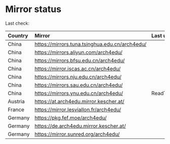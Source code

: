 <script src="./time.js"></script>
# Mirror status
Last check: <script type="text/javascript">localize(1693617037.2365377);</script>

|Country|Mirror|Last update|
|:------|:-----|:----------|
|China|https://mirrors.tuna.tsinghua.edu.cn/arch4edu/|<script type="text/javascript">localize(1693593417);</script>|
|China|https://mirrors.aliyun.com/arch4edu/|<script type="text/javascript">localize(1693377297);</script>|
|China|https://mirrors.bfsu.edu.cn/arch4edu/|<script type="text/javascript">localize(1693593041);</script>|
|China|https://mirror.iscas.ac.cn/arch4edu/|<script type="text/javascript">localize(1693593417);</script>|
|China|https://mirrors.nju.edu.cn/arch4edu/|<script type="text/javascript">localize(1693377297);</script>|
|China|https://mirrors.sau.edu.cn/arch4edu/|<script type="text/javascript">localize(1693593041);</script>|
|China|https://mirrors.ynu.edu.cn/arch4edu/|ReadTimeout|
|Austria|https://at.arch4edu.mirror.kescher.at/|<script type="text/javascript">localize(1693593417);</script>|
|France|https://mirror.lesviallon.fr/arch4edu/|<script type="text/javascript">localize(1693593041);</script>|
|Germany|https://pkg.fef.moe/arch4edu/|<script type="text/javascript">localize(1693593417);</script>|
|Germany|https://de.arch4edu.mirror.kescher.at/|<script type="text/javascript">localize(1693593417);</script>|
|Germany|https://mirror.sunred.org/arch4edu/|<script type="text/javascript">localize(1693593417);</script>|

<script src="./tablefilter/tablefilter.js"></script>
<script src="./table.js"></script>